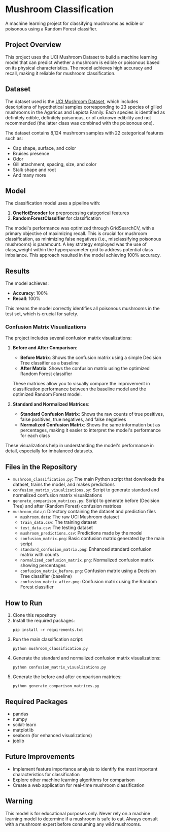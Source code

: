 # Mushroom Classification

A machine learning project for classifying mushrooms as edible or poisonous using a Random Forest classifier.

## Project Overview

This project uses the UCI Mushroom Dataset to build a machine learning model that can predict whether a mushroom is edible or poisonous based on its physical characteristics. The model achieves high accuracy and recall, making it reliable for mushroom classification.

## Dataset

The dataset used is the [UCI Mushroom Dataset](https://archive.ics.uci.edu/ml/datasets/Mushroom), which includes descriptions of hypothetical samples corresponding to 23 species of gilled mushrooms in the Agaricus and Lepiota Family. Each species is identified as definitely edible, definitely poisonous, or of unknown edibility and not recommended (the latter class was combined with the poisonous one).

The dataset contains 8,124 mushroom samples with 22 categorical features such as:
- Cap shape, surface, and color
- Bruises presence
- Odor
- Gill attachment, spacing, size, and color
- Stalk shape and root
- And many more

## Model

The classification model uses a pipeline with:
1. **OneHotEncoder** for preprocessing categorical features
2. **RandomForestClassifier** for classification

The model's performance was optimized through GridSearchCV, with a primary objective of maximizing recall. This is crucial for mushroom classification, as minimizing false negatives (i.e., misclassifying poisonous mushrooms) is paramount. A key strategy employed was the use of class_weight within the hyperparameter grid to address potential class imbalance. This approach resulted in the model achieving 100% accuracy.

## Results

The model achieves:
- **Accuracy**: 100%
- **Recall**: 100%

This means the model correctly identifies all poisonous mushrooms in the test set, which is crucial for safety.

### Confusion Matrix Visualizations

The project includes several confusion matrix visualizations:

1. **Before and After Comparison**:
   - **Before Matrix**: Shows the confusion matrix using a simple Decision Tree classifier as a baseline
   - **After Matrix**: Shows the confusion matrix using the optimized Random Forest classifier
   
   These matrices allow you to visually compare the improvement in classification performance between the baseline model and the optimized Random Forest model.

2. **Standard and Normalized Matrices**:
   - **Standard Confusion Matrix**: Shows the raw counts of true positives, false positives, true negatives, and false negatives
   - **Normalized Confusion Matrix**: Shows the same information but as percentages, making it easier to interpret the model's performance for each class

These visualizations help in understanding the model's performance in detail, especially for imbalanced datasets.

## Files in the Repository

- `mushroom_classification.py`: The main Python script that downloads the dataset, trains the model, and makes predictions
- `confusion_matrix_visualizations.py`: Script to generate standard and normalized confusion matrix visualizations
- `generate_comparison_matrices.py`: Script to generate before (Decision Tree) and after (Random Forest) confusion matrices
- `mushroom_data/`: Directory containing the dataset and prediction files
  - `mushroom.data`: The raw UCI Mushroom dataset
  - `train_data.csv`: The training dataset
  - `test_data.csv`: The testing dataset
  - `mushroom_predictions.csv`: Predictions made by the model
  - `confusion_matrix.png`: Basic confusion matrix generated by the main script
  - `standard_confusion_matrix.png`: Enhanced standard confusion matrix with counts
  - `normalized_confusion_matrix.png`: Normalized confusion matrix showing percentages
  - `confusion_matrix_before.png`: Confusion matrix using a Decision Tree classifier (baseline)
  - `confusion_matrix_after.png`: Confusion matrix using the Random Forest classifier

## How to Run

1. Clone this repository
2. Install the required packages:
   ```
   pip install -r requirements.txt
   ```
3. Run the main classification script:
   ```
   python mushroom_classification.py
   ```
4. Generate the standard and normalized confusion matrix visualizations:
   ```
   python confusion_matrix_visualizations.py
   ```
5. Generate the before and after comparison matrices:
   ```
   python generate_comparison_matrices.py
   ```

## Required Packages

- pandas
- numpy
- scikit-learn
- matplotlib
- seaborn (for enhanced visualizations)
- joblib

## Future Improvements

- Implement feature importance analysis to identify the most important characteristics for classification
- Explore other machine learning algorithms for comparison
- Create a web application for real-time mushroom classification

## Warning

This model is for educational purposes only. Never rely on a machine learning model to determine if a mushroom is safe to eat. Always consult with a mushroom expert before consuming any wild mushrooms.